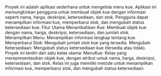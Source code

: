 Proyek ini adalah aplikasi sederhana untuk mengelola menu kue. Aplikasi ini memungkinkan pengguna untuk membuat objek kue dengan informasi seperti nama, harga, deskripsi, ketersediaan, dan stok. Pengguna dapat menampilkan informasi kue, memperbarui stok, dan mengubah status ketersediaan kue. Fitur Utama Menambahkan Kue: Membuat objek kue dengan nama, harga, deskripsi, ketersediaan, dan jumlah stok. Menampilkan Menu: Menampilkan informasi lengkap tentang kue. Memperbarui Stok: Mengubah jumlah stok kue yang tersedia. Mengubah Ketersediaan: Mengubah status ketersediaan kue (tersedia atau tidak). Proyek ini terdiri dari satu kelas utama: MenuKue: Kelas yang merepresentasikan objek kue, dengan atribut untuk nama, harga, deskripsi, ketersediaan, dan stok. Kelas ini juga memiliki metode untuk menampilkan informasi kue, memperbarui stok, dan mengubah status ketersediaan.